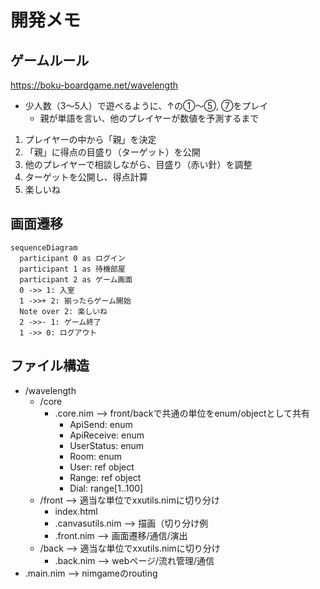 # 開発メモ


## ゲームルール
https://boku-boardgame.net/wavelength

- 少人数（3～5人）で遊べるように、↑の①～⑤, ⑦をプレイ
  - 親が単語を言い、他のプレイヤーが数値を予測するまで

1. プレイヤーの中から「親」を決定
2. 「親」に得点の目盛り（ターゲット）を公開
3. 他のプレイヤーで相談しながら、目盛り（赤い針）を調整
4. ターゲットを公開し、得点計算
5. 楽しいね

## 画面遷移

```mermaid
sequenceDiagram
  participant 0 as ログイン
  participant 1 as 待機部屋
  participant 2 as ゲーム画面
  0 ->> 1: 入室
  1 ->>+ 2: 揃ったらゲーム開始
  Note over 2: 楽しいね
  2 ->>- 1: ゲーム終了
  1 ->> 0: ログアウト
```

## ファイル構造
+ /wavelength
  + /core
    + .core.nim --> front/backで共通の単位をenum/objectとして共有
      + ApiSend: enum
      + ApiReceive: enum
      + UserStatus: enum 
      + Room: enum
      + User: ref object
      + Range: ref object
      + Dial: range[1..100]
  + /front --> 適当な単位でxxutils.nimに切り分け
    + index.html
    + .canvasutils.nim --> 描画（切り分け例
    + .front.nim --> 画面遷移/通信/演出
  + /back --> 適当な単位でxxutils.nimに切り分け
    + .back.nim --> webページ/流れ管理/通信
+ .main.nim --> nimgameのrouting


